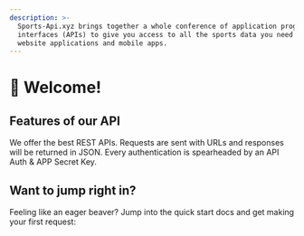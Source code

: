 ```yaml
---
description: >-
  Sports-Api.xyz brings together a whole conference of application programming
  interfaces (APIs) to give you access to all the sports data you need for your
  website applications and mobile apps.
---
```


# 👾 Welcome!

## Features of our API

We offer the best REST APIs. Requests are sent with URLs and responses will be returned in JSON. Every authentication is spearheaded by an API Auth & APP Secret Key.

## Want to jump right in?

Feeling like an eager beaver? Jump into the quick start docs and get making your first request:
